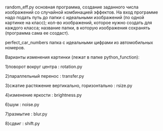 random_eff.py основная программа, создание заданного числа изображений со случайной комбинацией эффектов. На вход программе надо подать путь до папки с идеальными изображений (по одной картинке на класс); кол-во изображений, которое нужно создать для каждого класса; название папки, в которую изображения сохранять (программа сама ее создаст).

perfect_car_numbers папка с идеальными цифрами из автомобильных номеров.

Варианты изменения картинки (лежат в папке python_function):

1)поворот вокруг центра : rotation.py

2)параллельный перенос : transfer.py

3)сжатие растяжение вертикально, горизонтально : rsize.py

4)изменение яркости : brightness.py

6)шум : noise.py

7)размытие : blur.py

8)сдвиг : shift.py
